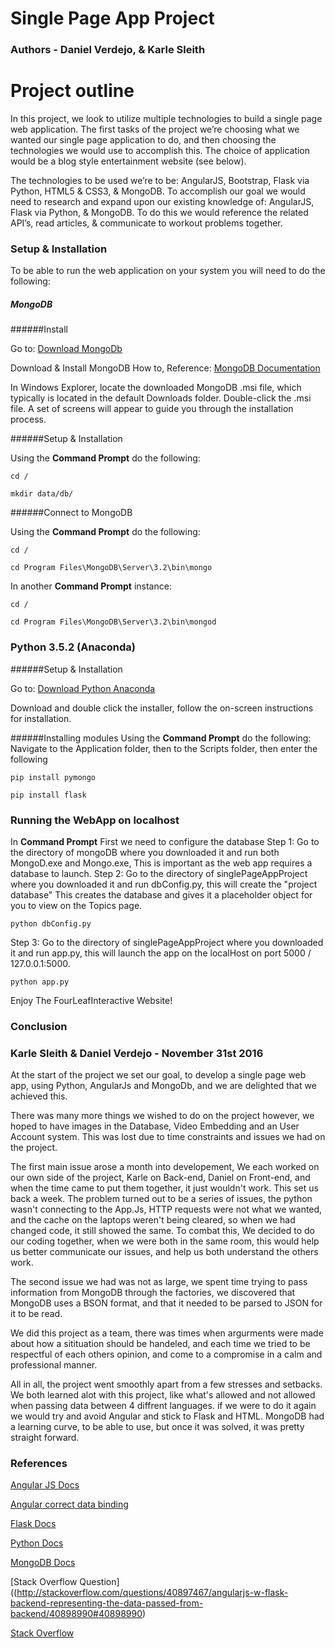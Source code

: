 # Single Page App Project
### Authors - Daniel Verdejo, & Karle Sleith

# Project outline
In this project, we look to utilize multiple technologies to build a single page web application. The first tasks of the project we’re choosing what we wanted our single page application to do, and then choosing the technologies we would use to accomplish this. The choice of application would be a blog style entertainment website (see below). 

The technologies to be used we’re to be: AngularJS, Bootstrap, Flask via Python, HTML5 & CSS3, & MongoDB. 
To accomplish our goal we would need to research and expand upon our existing knowledge of: AngularJS,  Flask via Python, & MongoDB. To do this we would reference the related API’s, read articles, & communicate to workout problems together. 

### Setup & Installation
To be able to run the web application on your system you will need to do the following:

##### MongoDB

######Install

Go to: [Download MongoDb](https://docs.mongodb.com/)

Download & Install MongoDB 
How to, Reference: [MongoDB Documentation](https://docs.mongodb.com/v3.0/tutorial/install-mongodb-on-windows/)

In Windows Explorer, locate the downloaded MongoDB .msi file, which typically is located in the default Downloads folder. 
Double-click the .msi file. A set of screens will appear to guide you through the installation process.

######Setup & Installation

Using the **Command Prompt** do the following:

`cd /`

`mkdir data/db/`

######Connect to MongoDB

Using the **Command Prompt** do the following:

`cd /`

`cd Program Files\MongoDB\Server\3.2\bin\mongo`

In another **Command Prompt** instance:

`cd /`

`cd Program Files\MongoDB\Server\3.2\bin\mongod`

### Python 3.5.2 (Anaconda)

######Setup & Installation

Go to: [Download Python Anaconda](https://www.continuum.io/downloads)

Download and double click the installer, follow the on-screen instructions for installation.

######Installing modules
Using the **Command Prompt** do the following:
Navigate to the Application folder, then to the Scripts folder, then enter the following

`pip install pymongo`

`pip install flask`


### Running the WebApp on localhost
In **Command Prompt**
First we need to configure the database
Step 1:
Go to the directory of mongoDB where you downloaded it and run both MongoD.exe and Mongo.exe,
This is important as the web app requires a database to launch.
Step 2:
Go to the directory of singlePageAppProject where you downloaded it and run dbConfig.py, this will create the "project database"
This creates the database and gives it a placeholder object for you to view on the Topics page.

`python dbConfig.py`

Step 3:
Go to the directory of singlePageAppProject where you downloaded it and run app.py, this will launch the app on the localHost on port 5000 / 127.0.0.1:5000.


`python app.py`

Enjoy The FourLeafInteractive Website!




### Conclusion
### Karle Sleith & Daniel Verdejo - November 31st 2016

At the start of the project we set our goal, to develop a single page web app, using Python, AngularJs and MongoDb, and we are delighted that we achieved this.

There was many more things we wished to do on the project however, we hoped to have images in the Database, Video Embedding and an User Account system. This was lost due to time constraints and issues we had on the project.

The first main issue arose a month into developement, We each worked on our own side of the project, Karle on Back-end, Daniel on Front-end, and when the time came to put them together, it just wouldn't work. This set us back a week. The problem turned out to be a series of issues, the python wasn't connecting to the App.Js, HTTP requests were not what we wanted, and the cache on the laptops weren't being cleared, so when we had changed code, it still showed the same. To combat this, We decided to do our coding together, when we were both in the same room, this would help us better communicate our issues, and help us both understand the others work.

The second issue we had was not as large, we spent time trying to pass information from MongoDB through the factories, we discovered that MongoDB uses a BSON format, and that it needed to be parsed to JSON for it to be read.

We did this project as a team, there was times when argurments were made about how a sitituation should be handeled, and each time we tried to be respectful of each others opinion, and come to a compromise in a calm and professional manner.

All in all, the project went smoothly apart from a few stresses and setbacks. We both learned alot with this project, like what's allowed and not allowed when passing data between 4 diffrent languages. if we were to do it again we would try and avoid Angular and stick to Flask and HTML. MongoDB had a learning curve, to be able to use, but once it was solved, it was pretty straight forward.


### References

[Angular JS Docs](https://docs.angularjs.org/api)

[Angular correct data binding](https://thinkster.io/a-better-way-to-learn-angularjs/services)

[Flask Docs](http://flask.pocoo.org/docs/0.11/)

[Python Docs](https://docs.python.org/3/)

[MongoDB Docs](http://api.mongodb.com/python/current/)

[Stack Overflow Question]((http://stackoverflow.com/questions/40897467/angularjs-w-flask-backend-representing-the-data-passed-from-backend/40898990#40898990)

[Stack Overflow](http://stackoverflow.com/)